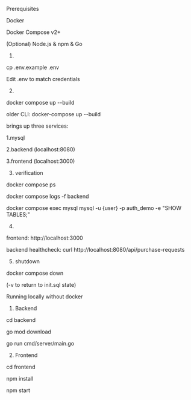 Prerequisites

Docker

Docker Compose v2+

(Optional) Node.js & npm & Go


1.
cp .env.example .env

Edit .env to match credentials

2.
docker compose up --build

older CLI: docker-compose up --build

brings up three services:

1.mysql

2.backend (localhost:8080)

3.frontend (localhost:3000)

3. verification

docker compose ps

docker compose logs -f backend

docker compose exec mysql mysql -u {user} -p auth_demo -e "SHOW TABLES;"

4. 
frontend: http://localhost:3000

backend healthcheck: curl http://localhost:8080/api/purchase-requests

5. shutdown

docker compose down

(-v to return to init.sql state)



Running locally without docker

1. Backend

cd backend

go mod download

go run cmd/server/main.go

2. Frontend

cd frontend

npm install

npm start